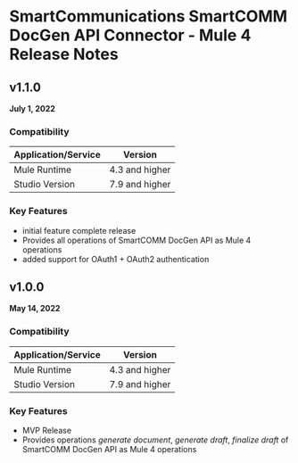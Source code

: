 # SmartCommunications SmartCOMM DocGen API Connector - Mule 4 Release Notes

## v1.1.0
**July 1, 2022**
### Compatibility

| Application/Service | Version |
|---|---|
| Mule Runtime | 4.3 and higher |
| Studio Version | 7.9 and higher |

### Key Features

- initial feature complete release
- Provides all operations of SmartCOMM DocGen API as Mule 4 operations
- added support for OAuth1 + OAuth2 authentication

## v1.0.0
**May 14, 2022**
### Compatibility

| Application/Service | Version |
|---|---|
| Mule Runtime | 4.3 and higher |
| Studio Version | 7.9 and higher |

### Key Features

- MVP Release
- Provides operations _generate document_, _generate draft_, _finalize draft_ of SmartCOMM DocGen API as Mule 4 operations
